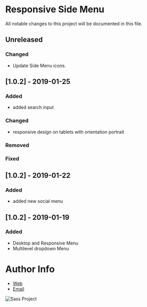 # Responsive Side Menu
All notable changes to this project will be documented in this file.

## Unreleased 
### Changed 
- Update Side Menu icons.

## [1.0.2] - 2019-01-25
### Added
- added search input
### Changed
- responsive design on tablets with orientation portrait
### Removed
### Fixed


## [1.0.2] - 2019-01-22
### Added
- added new social menu

## [1.0.2] - 2019-01-19
### Added
- Desktop and Responsive Menu
- Multilevel dropdown Menu

# Author Info
- [Web](https://www.artegrafico.net "José Luis Rojo")
- [Email](mailto:jose@artegrafico.net "jose@artegrafico.net")

![Sass Project](https://ahishahar.github.io/Portfolio/assets/icons/sass.png "sass image")